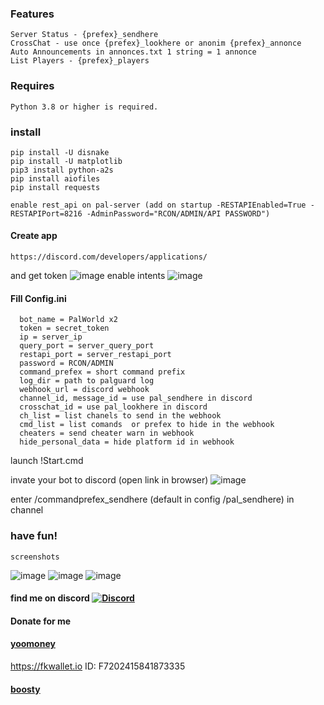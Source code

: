 ### Features
    Server Status - {prefex}_sendhere
    CrossChat - use once {prefex}_lookhere or anonim {prefex}_annonce
    Auto Announcements in annonces.txt 1 string = 1 annonce
    List Players - {prefex}_players
### Requires
    Python 3.8 or higher is required.
### install
    pip install -U disnake
    pip install -U matplotlib
    pip3 install python-a2s
    pip install aiofiles
    pip install requests
    
    enable rest_api on pal-server (add on startup -RESTAPIEnabled=True -RESTAPIPort=8216 -AdminPassword="RCON/ADMIN/API PASSWORD")
#### Create app
    https://discord.com/developers/applications/
and get token
![image](https://github.com/JTNeXuS2/SoulMask.Tools/assets/88918931/1bbc7362-5a92-47c5-a314-d41ec9b4fd36)
enable intents
![image](https://github.com/JTNeXuS2/SoulMask.Tools/assets/88918931/7b8b7f40-3129-4d96-bfe6-b0bea1d80422)
#### Fill Config.ini
      bot_name = PalWorld x2
      token = secret_token
      ip = server_ip
      query_port = server_query_port
      restapi_port = server_restapi_port
      password = RCON/ADMIN
      command_prefex = short command prefix
      log_dir = path to palguard log
      webhook_url = discord webhook
      channel_id, message_id = use pal_sendhere in discord
      crosschat_id = use pal_lookhere in discord
      ch_list = list chanels to send in the webhook
      cmd_list = list comands  or prefex to hide in the webhook
      cheaters = send cheater warn in webhook
      hide_personal_data = hide platform id in webhook

launch !Start.cmd

invate your bot to discord (open link in browser)
![image](https://github.com/JTNeXuS2/SoulMask.Tools/assets/88918931/4d904844-cc7f-4a60-8ddb-5910c2555e23)

enter /commandprefex_sendhere (default in config /pal_sendhere) in channel

### have fun!
    screenshots
![image](https://github.com/user-attachments/assets/c3cdfb97-2568-47d9-b47a-0a8c1cef6dc5)
![image](https://github.com/user-attachments/assets/6006815f-6e30-4b98-9952-f0f430c76fab)
![image](https://github.com/user-attachments/assets/27ba738e-6e9f-4d47-97e7-268337356392)




#### find me on discord [![Discord](https://discordapp.com/api/guilds/626106205122592769/widget.png?style=shield)](https://discord.gg/qYmBmDR)
#### Donate for me
#### [yoomoney](https://yoomoney.ru/to/4100116619431314)
https://fkwallet.io  ID: F7202415841873335
#### [boosty](https://boosty.to/_illidan_)
